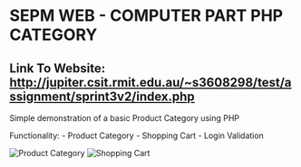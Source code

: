 # SEPM WEB - COMPUTER PART PHP CATEGORY

## Link To Website: http://jupiter.csit.rmit.edu.au/~s3608298/test/assignment/sprint3v2/index.php

Simple demonstration of a basic Product Category using PHP 

Functionality:
    - Product Category
    - Shopping Cart
    - Login Validation

![Product Category](https://github.com/rmit-s3608452-Doan-QuangMinh/SEPM-WEB-PRODUCT/blob/master/sprint3/img/Demo1.PNG)
![Shopping Cart](https://github.com/rmit-s3608452-Doan-QuangMinh/SEPM-WEB-PRODUCT/blob/master/sprint3/img/Demo2.PNG)